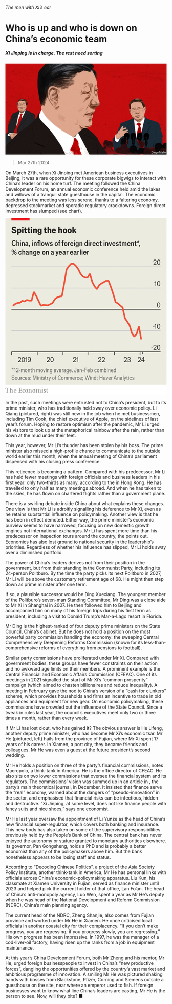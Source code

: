 ###### The men with Xi’s ear

# Who is up and who is down on China’s economic team 

##### Xi Jinping is in charge. The rest need sorting 

![image](images/20240330_CND001.jpg) 

> Mar 27th 2024 

On March 27th, when Xi Jinping met American business executives in Beijing, it was a rare opportunity for these corporate bigwigs to interact with China’s leader on his home turf. The meeting followed the China Development Forum, an annual economic conference held amid the lakes and willows of a tranquil state guesthouse in the capital. The economic backdrop to the meeting was less serene, thanks to a faltering economy, depressed stockmarket and sporadic regulatory crackdowns. Foreign direct investment has slumped (see chart).

![image](images/20240330_CNC083.png) 


In the past, such meetings were entrusted not to China’s president, but to its prime minister, who has traditionally held sway over economic policy. Li Qiang (pictured, right) was still new in the job when he met businessmen, including Tim Cook, the chief executive of Apple, on the sidelines of last year’s forum. Hoping to restore optimism after the pandemic, Mr Li urged his visitors to look up at the metaphorical rainbow after the rain, rather than down at the mud under their feet.

This year, however, Mr Li’s thunder has been stolen by his boss. The prime minister also missed a high-profile chance to communicate to the outside world earlier this month, when the annual meeting of China’s parliament dispensed with his closing press conference.

This reticence is becoming a pattern. Compared with his predecessor, Mr Li has held fewer meetings with foreign officials and business leaders in his first year: only two-thirds as many, according to the  in Hong Kong. He has travelled to only half as many meetings abroad. And when he has taken to the skies, he has flown on chartered flights rather than a government plane.

There is a swirling debate inside China about what explains these changes. One view is that Mr Li is adroitly signalling his deference to Mr Xi, even as he retains substantial influence on policymaking. Another view is that he has been in effect demoted. Either way, the prime minister’s economic purview seems to have narrowed, focusing on new domestic growth engines not international exchanges. Mr Li has spent more time than his predecessor on inspection tours around the country, the  points out. Economics has also lost ground to national security in the leadership’s priorities. Regardless of whether his influence has slipped, Mr Li holds sway over a diminished portfolio.

The power of China’s leaders derives not from their position in the government, but from their standing in the Communist Party, including its 24-person Politburo. By the time the party picks its next Politburo in 2027, Mr Li will be above the customary retirement age of 68. He might then step down as prime minister after one term.

If so, a plausible successor would be Ding Xuexiang. The youngest member of the Politburo’s seven-man Standing Committee, Mr Ding was a close aide to Mr Xi in Shanghai in 2007. He then followed him to Beijing and accompanied him on many of his foreign trips during his first term as president, including a visit to Donald Trump’s Mar-a-Lago resort in Florida.

Mr Ding is the highest-ranked of four deputy prime ministers on the State Council, China’s cabinet. But he does not hold a position on the most powerful party commission handling the economy: the sweeping Central Comprehensively Deepening Reforms Commission (known for its less-than-comprehensive reforms of everything from pensions to football).

Similar party commissions have proliferated under Mr Xi. Compared with government bodies, these groups have fewer constraints on their action and no awkward age limits on their members. A prominent example is the Central Financial and Economic Affairs Commission (CFEAC). One of its meetings in 2021 signalled the start of Mr Xi’s “common prosperity” campaign (which aimed to chasten billionaires and reduce inequality). A meeting in February gave the nod to China’s version of a “cash for clunkers” scheme, which provides households and firms an incentive to trade in old appliances and equipment for new gear. On economic policymaking, these commissions have crowded out the influence of the State Council. Since a tweak in rules last year, the council’s executives meet only two or three times a month, rather than every week.

If Mr Li has lost clout, who has gained it? The obvious answer is He Lifeng, another deputy prime minister, who has become Mr Xi’s economic tsar. Mr He (pictured, left) hails from the province of Fujian, where Mr Xi spent 17 years of his career. In Xiamen, a port city, they became friends and colleagues. Mr He was even a guest at the future president’s second wedding.

Mr He holds a position on three of the party’s financial commissions, notes Macropolo, a think-tank in America. He is the office director of CFEAC. He also sits on two lower commissions that oversee the financial system and its regulators. The commissions’ vision was summed up in an article in , the party’s main theoretical journal, in December. It insisted that finance serve the “real” economy, warned about the dangers of “pseudo-innovation” in the sector, and emphasised that financial risks can be infectious, hidden and destructive. “Xi Jinping, at some level, does not like finance people with fancy suits and nice shoes,” says one economist.

Mr He last year oversaw the appointment of Li Yunze as the head of China’s new financial super-regulator, which covers both banking and insurance. This new body has also taken on some of the supervisory responsibilities previously held by the People’s Bank of China. The central bank has never enjoyed the autonomy or stature granted to monetary authorities elsewhere. Its governor, Pan Gongsheng, holds a PhD and is probably a better economist than any of the policymakers above him. But the bank nonetheless appears to be losing staff and status.

According to “Decoding Chinese Politics”, a project of the Asia Society Policy Institute, another think-tank in America, Mr He has personal links with officials across China’s economic-policymaking apparatus. Liu Kun, his classmate at Xiamen University in Fujian, served as finance minister until 2023 and helped pick the current holder of that office, Lan Fo’an. The head of China’s anti-monopoly agency, Luo Wen, spent a year as Mr He’s deputy when he was head of the National Development and Reform Commission (NDRC), China’s main planning agency.

The current head of the NDRC, Zheng Shanjie, also comes from Fujian province and worked under Mr He in Xiamen. He once criticised local officials in another coastal city for their complacency. “If you don’t make progress, you are regressing; if you progress slowly, you are regressing.” His own progress has been impressive. In 1997, he was the manager of a cod-liver-oil factory, having risen up the ranks from a job in equipment maintenance.

At this year’s China Development Forum, both Mr Zheng and his mentor, Mr He, urged foreign businesspeople to invest in China’s “new productive forces”, dangling the opportunities offered by the country’s vast market and ambitious programme of innovation. A smiling Mr He was pictured shaking hands with bosses from Blackstone, Pfizer, Corning and Siemens outside a guesthouse on the site, near where an emperor used to fish. If foreign businesses want to know what line China’s leaders are casting, Mr He is the person to see. Now, will they bite? ■


